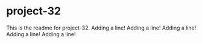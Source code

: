 # project-32

This is the readme for project-32.
Adding a line!
Adding a line!
Adding a line!
Adding a line!
Adding a line!
